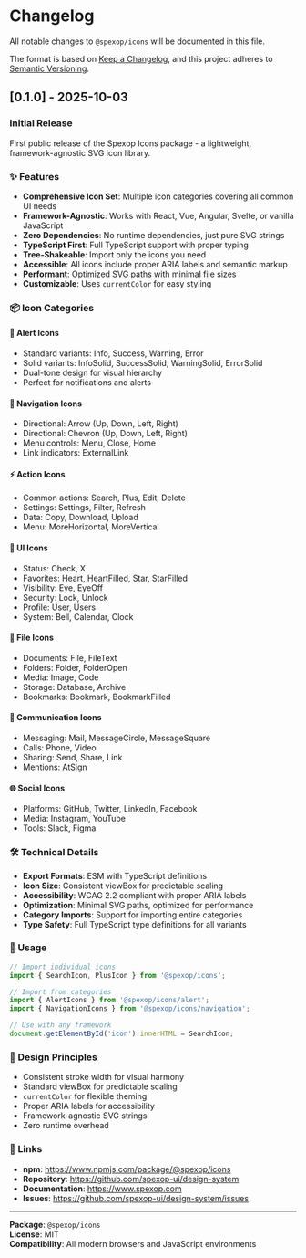 # Changelog

All notable changes to `@spexop/icons` will be documented in this file.

The format is based on [Keep a Changelog](https://keepachangelog.com/en/1.0.0/),
and this project adheres to [Semantic Versioning](https://semver.org/spec/v2.0.0.html).

## [0.1.0] - 2025-10-03

### Initial Release

First public release of the Spexop Icons package - a lightweight, framework-agnostic SVG icon library.

### ✨ Features

- **Comprehensive Icon Set**: Multiple icon categories covering all common UI needs
- **Framework-Agnostic**: Works with React, Vue, Angular, Svelte, or vanilla JavaScript
- **Zero Dependencies**: No runtime dependencies, just pure SVG strings
- **TypeScript First**: Full TypeScript support with proper typing
- **Tree-Shakeable**: Import only the icons you need
- **Accessible**: All icons include proper ARIA labels and semantic markup
- **Performant**: Optimized SVG paths with minimal file sizes
- **Customizable**: Uses `currentColor` for easy styling

### 📦 Icon Categories

#### 🚀 Alert Icons
- Standard variants: Info, Success, Warning, Error
- Solid variants: InfoSolid, SuccessSolid, WarningSolid, ErrorSolid
- Dual-tone design for visual hierarchy
- Perfect for notifications and alerts

#### 🧭 Navigation Icons
- Directional: Arrow (Up, Down, Left, Right)
- Directional: Chevron (Up, Down, Left, Right)
- Menu controls: Menu, Close, Home
- Link indicators: ExternalLink

#### ⚡ Action Icons
- Common actions: Search, Plus, Edit, Delete
- Settings: Settings, Filter, Refresh
- Data: Copy, Download, Upload
- Menu: MoreHorizontal, MoreVertical

#### 🎨 UI Icons
- Status: Check, X
- Favorites: Heart, HeartFilled, Star, StarFilled
- Visibility: Eye, EyeOff
- Security: Lock, Unlock
- Profile: User, Users
- System: Bell, Calendar, Clock

#### 📁 File Icons
- Documents: File, FileText
- Folders: Folder, FolderOpen
- Media: Image, Code
- Storage: Database, Archive
- Bookmarks: Bookmark, BookmarkFilled

#### 💬 Communication Icons
- Messaging: Mail, MessageCircle, MessageSquare
- Calls: Phone, Video
- Sharing: Send, Share, Link
- Mentions: AtSign

#### 🌐 Social Icons
- Platforms: GitHub, Twitter, LinkedIn, Facebook
- Media: Instagram, YouTube
- Tools: Slack, Figma

### 🛠️ Technical Details

- **Export Formats**: ESM with TypeScript definitions
- **Icon Size**: Consistent viewBox for predictable scaling
- **Accessibility**: WCAG 2.2 compliant with proper ARIA labels
- **Optimization**: Minimal SVG paths, optimized for performance
- **Category Imports**: Support for importing entire categories
- **Type Safety**: Full TypeScript type definitions for all variants

### 📝 Usage

```typescript
// Import individual icons
import { SearchIcon, PlusIcon } from '@spexop/icons';

// Import from categories
import { AlertIcons } from '@spexop/icons/alert';
import { NavigationIcons } from '@spexop/icons/navigation';

// Use with any framework
document.getElementById('icon').innerHTML = SearchIcon;
```

### 🎯 Design Principles

- Consistent stroke width for visual harmony
- Standard viewBox for predictable scaling
- `currentColor` for flexible theming
- Proper ARIA labels for accessibility
- Framework-agnostic SVG strings
- Zero runtime overhead

### 🔗 Links

- **npm**: https://www.npmjs.com/package/@spexop/icons
- **Repository**: https://github.com/spexop-ui/design-system
- **Documentation**: https://www.spexop.com
- **Issues**: https://github.com/spexop-ui/design-system/issues

---

**Package**: `@spexop/icons`  
**License**: MIT  
**Compatibility**: All modern browsers and JavaScript environments

